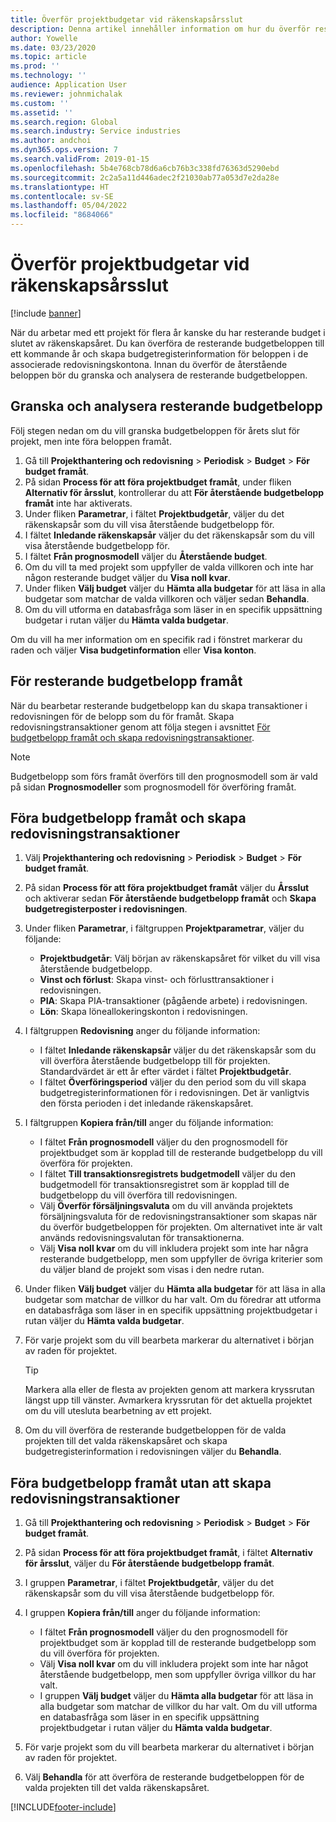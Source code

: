 ```yaml
---
title: Överför projektbudgetar vid räkenskapsårsslut
description: Denna artikel innehåller information om hur du överför resterande budgetbelopp till framtida år och skapar budgetregisterdetaljer.
author: Yowelle
ms.date: 03/23/2020
ms.topic: article
ms.prod: ''
ms.technology: ''
audience: Application User
ms.reviewer: johnmichalak
ms.custom: ''
ms.assetid: ''
ms.search.region: Global
ms.search.industry: Service industries
ms.author: andchoi
ms.dyn365.ops.version: 7
ms.search.validFrom: 2019-01-15
ms.openlocfilehash: 5b4e768cb78d6a6cb76b3c338fd76363d5290ebd
ms.sourcegitcommit: 2c2a5a11d446adec2f21030ab77a053d7e2da28e
ms.translationtype: HT
ms.contentlocale: sv-SE
ms.lasthandoff: 05/04/2022
ms.locfileid: "8684066"
---
```

# <a name="transfer-project-budgets-at-fiscal-year-end"></a>Överför projektbudgetar vid räkenskapsårsslut

[!include [banner](../includes/banner.md)]

När du arbetar med ett projekt för flera år kanske du har resterande budget i slutet av räkenskapsåret. Du kan överföra de resterande budgetbeloppen till ett kommande år och skapa budgetregisterinformation för beloppen i de associerade redovisningskontona. Innan du överför de återstående beloppen bör du granska och analysera de resterande budgetbeloppen.

## <a name="review-and-analyze-remaining-budget-amounts"></a>Granska och analysera resterande budgetbelopp

Följ stegen nedan om du vill granska budgetbeloppen för årets slut för projekt, men inte föra beloppen framåt.

1. Gå till **Projekthantering och redovisning** > **Periodisk** > **Budget** > **För budget framåt**. 
2. På sidan **Process för att föra projektbudget framåt**, under fliken **Alternativ för årsslut**, kontrollerar du att **För återstående budgetbelopp framåt** inte har aktiverats.
3. Under fliken **Parametrar**, i fältet **Projektbudgetår**, väljer du det räkenskapsår som du vill visa återstående budgetbelopp för. 
4. I fältet **Inledande räkenskapsår** väljer du det räkenskapsår som du vill visa återstående budgetbelopp för. 
5. I fältet **Från prognosmodell** väljer du **Återstående budget**. 
6. Om du vill ta med projekt som uppfyller de valda villkoren och inte har någon resterande budget väljer du **Visa noll kvar**.  
7. Under fliken **Välj budget** väljer du **Hämta alla budgetar** för att läsa in alla budgetar som matchar de valda villkoren och väljer sedan **Behandla**. 
8. Om du vill utforma en databasfråga som läser in en specifik uppsättning budgetar i rutan väljer du **Hämta valda budgetar**.

Om du vill ha mer information om en specifik rad i fönstret markerar du raden och väljer **Visa budgetinformation** eller **Visa konton**.

## <a name="carry-forward-remaining-budget-amounts"></a>För resterande budgetbelopp framåt 

När du bearbetar resterande budgetbelopp kan du skapa transaktioner i redovisningen för de belopp som du för framåt. Skapa redovisningstransaktioner genom att följa stegen i avsnittet [För budgetbelopp framåt och skapa redovisningstransaktioner](#carry-forward). 

> [!NOTE]
> Budgetbelopp som förs framåt överförs till den prognosmodell som är vald på sidan **Prognosmodeller** som prognosmodell för överföring framåt.  

## <a name="carry-forward-budget-amounts-and-create-general-ledger-transactions"></a><a name="carry-forward"></a>Föra budgetbelopp framåt och skapa redovisningstransaktioner

1.  Välj **Projekthantering och redovisning** > **Periodisk** > **Budget** > **För budget framåt**. 
2. På sidan **Process för att föra projektbudget framåt** väljer du **Årsslut** och aktiverar sedan **För återstående budgetbelopp framåt** och **Skapa budgetregisterposter i redovisningen**. 
3. Under fliken **Parametrar**, i fältgruppen **Projektparametrar**, väljer du följande:

   - **Projektbudgetår**: Välj början av räkenskapsåret för vilket du vill visa återstående budgetbelopp. 
   - **Vinst och förlust**: Skapa vinst- och förlusttransaktioner i redovisningen. 
   -  **PIA**: Skapa PIA-transaktioner (pågående arbete) i redovisningen.
   -  **Lön**: Skapa löneallokeringskonton i redovisningen. 

5. I fältgruppen **Redovisning** anger du följande information: 

   - I fältet **Inledande räkenskapsår** väljer du det räkenskapsår som du vill överföra återstående budgetbelopp till för projekten. Standardvärdet är ett år efter värdet i fältet **Projektbudgetår**.
   -  I fältet **Överföringsperiod** väljer du den period som du vill skapa budgetregisterinformationen för i redovisningen. Det är vanligtvis den första perioden i det inledande räkenskapsåret.

6. I fältgruppen **Kopiera från/till** anger du följande information:

   - I fältet **Från prognosmodell** väljer du den prognosmodell för projektbudget som är kopplad till de resterande budgetbelopp du vill överföra för projekten. 
   - I fältet **Till transaktionsregistrets budgetmodell** väljer du den budgetmodell för transaktionsregistret som är kopplad till de budgetbelopp du vill överföra till redovisningen. 
   -  Välj **Överför försäljningsvaluta** om du vill använda projektets försäljningsvaluta för de redovisningstransaktioner som skapas när du överför budgetbeloppen för projekten. Om alternativet inte är valt används redovisningsvalutan för transaktionerna. 
   -  Välj **Visa noll kvar** om du vill inkludera projekt som inte har några resterande budgetbelopp, men som uppfyller de övriga kriterier som du väljer bland de projekt som visas i den nedre rutan.

7. Under fliken **Välj budget** väljer du **Hämta alla budgetar** för att läsa in alla budgetar som matchar de villkor du har valt. Om du föredrar att utforma en databasfråga som läser in en specifik uppsättning projektbudgetar i rutan väljer du **Hämta valda budgetar**.
8. För varje projekt som du vill bearbeta markerar du alternativet i början av raden för projektet.

    > [!TIP]
    > Markera alla eller de flesta av projekten genom att markera kryssrutan längst upp till vänster. Avmarkera kryssrutan för det aktuella projektet om du vill utesluta bearbetning av ett projekt.

9. Om du vill överföra de resterande budgetbeloppen för de valda projekten till det valda räkenskapsåret och skapa budgetregisterinformation i redovisningen väljer du **Behandla**.

## <a name="carry-forward-budget-amounts-without-creating-general-ledger-transactions"></a>Föra budgetbelopp framåt utan att skapa redovisningstransaktioner

1. Gå till **Projekthantering och redovisning** > **Periodisk** > **Budget** > **För budget framåt**.
2. På sidan **Process för att föra projektbudget framåt**, i fältet **Alternativ för årsslut**, väljer du **För återstående budgetbelopp framåt**.
3. I gruppen **Parametrar**, i fältet **Projektbudgetår**, väljer du det räkenskapsår som du vill visa återstående budgetbelopp för.
4. I gruppen **Kopiera från/till** anger du följande information:

   - I fältet **Från prognosmodell** väljer du den prognosmodell för projektbudget som är kopplad till de resterande budgetbelopp som du vill överföra för projekten. 
   - Välj **Visa noll kvar** om du vill inkludera projekt som inte har något återstående budgetbelopp, men som uppfyller övriga villkor du har valt.
   - I gruppen **Välj budget** väljer du **Hämta alla budgetar** för att läsa in alla budgetar som matchar de villkor du har valt. Om du vill utforma en databasfråga som läser in en specifik uppsättning projektbudgetar i rutan väljer du **Hämta valda budgetar**.

5. För varje projekt som du vill bearbeta markerar du alternativet i början av raden för projektet. 
6. Välj **Behandla** för att överföra de resterande budgetbeloppen för de valda projekten till det valda räkenskapsåret.



[!INCLUDE[footer-include](../includes/footer-banner.md)]

